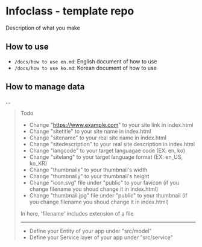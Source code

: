 # Infoclass - template repo

Description of what you make

## How to use

- `/docs/how to use en.md`: English document of how to use
- `/docs/how to use ko.md`: Korean document of how to use

## How to manage data

...

> Todo
>
> - Change "https://www.example.com" to your site link in index.html
> - Change "sitetitle" to your site name in index.html
> - Change "sitename" to your real site name in index.html
> - Change "sitedescription" to your real site description in index.html
> - Change "langcode" to your target languagae code (EX: en, ko)
> - Change "sitelang" to your target language format (EX: en_US, ko_KR)
> - Change "thumbnailx" to your thumbnail's width
> - Change "thumbnaily" to your thumbnail's height
> - Change "icon.svg" file under "public" to your favicon (if you change filename you shoud change it in index.html)
> - Change "thumbnail.jpg" file under "public" to your thumbnail (if you change filename you shoud change it in index.html)
>
> In here, 'filename' includes extension of a file
>
> ---
>
> - Define your Entity of your app under "src/model"
> - Define your Service layer of your app under "src/service"
>
